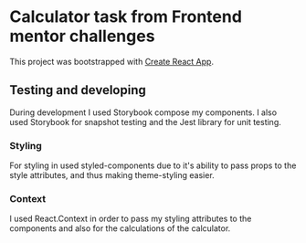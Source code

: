 # Calculator task from Frontend mentor challenges

This project was bootstrapped with [Create React App](https://github.com/facebook/create-react-app).

## Testing and developing

During development I used Storybook compose my components.
I also used Storybook for snapshot testing and the Jest library for unit testing.

### Styling

For styling in used styled-components due to it's ability to pass props to the style attributes, and thus making theme-styling easier.

### Context

I used React.Context in order to pass my styling attributes to the components and also for the calculations of the calculator.
